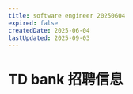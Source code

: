 ```yaml
---
title: software engineer 20250604
expired: false
createdDate: 2025-06-04
lastUpdated: 2025-09-03
---
```


# TD bank 招聘信息

<JobPostingTable job-posting-json-path="td-bank/data/software-engineer-20250604.json" />
